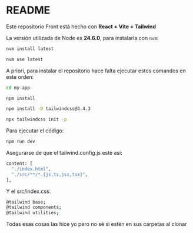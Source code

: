 # README

Este repositorio Front está hecho con **React + Vite + Tailwind**

La versión utilizada de Node es **24.6.0**, para instalarla con `nvm`:

```bash
nvm install latest
```
```bash
nvm use latest
```

A priori, para instalar el repositorio hace falta ejecutar estos comandos en este orden:

```bash
cd my-app
```
```bash
npm install
```
```bash
npm install -D tailwindcss@3.4.3
```
```bash
npx tailwindcss init -p
```
Para ejecutar el código:
```bash
npm run dev
```
Asegurarse de que el tailwind.config.js esté así:
```bash
content: [
  "./index.html",
  "./src/**/*.{js,ts,jsx,tsx}",
],
```
Y el src/index.css: 
```bash
@tailwind base;
@tailwind components;
@tailwind utilities;
```

Todas esas cosas las hice yo pero no sé si estén en sus carpetas al clonar

